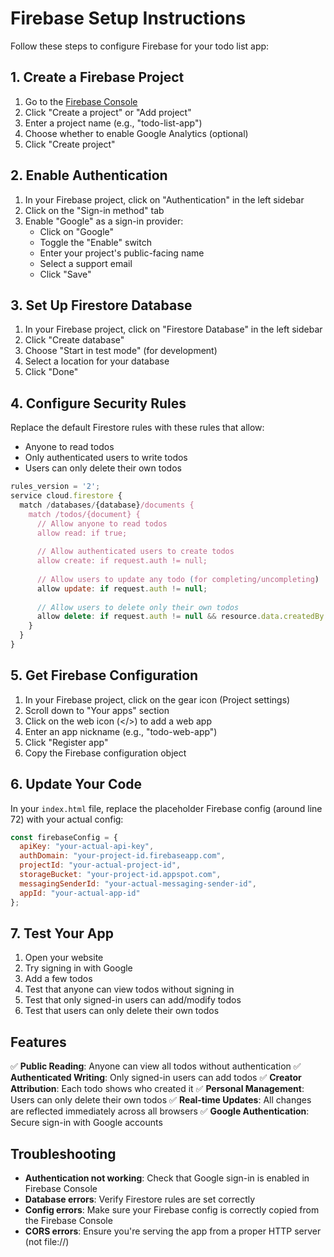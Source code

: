 # Firebase Setup Instructions

Follow these steps to configure Firebase for your todo list app:

## 1. Create a Firebase Project

1. Go to the [Firebase Console](https://console.firebase.google.com/)
2. Click "Create a project" or "Add project"
3. Enter a project name (e.g., "todo-list-app")
4. Choose whether to enable Google Analytics (optional)
5. Click "Create project"

## 2. Enable Authentication

1. In your Firebase project, click on "Authentication" in the left sidebar
2. Click on the "Sign-in method" tab
3. Enable "Google" as a sign-in provider:
   - Click on "Google"
   - Toggle the "Enable" switch
   - Enter your project's public-facing name
   - Select a support email
   - Click "Save"

## 3. Set Up Firestore Database

1. In your Firebase project, click on "Firestore Database" in the left sidebar
2. Click "Create database"
3. Choose "Start in test mode" (for development)
4. Select a location for your database
5. Click "Done"

## 4. Configure Security Rules

Replace the default Firestore rules with these rules that allow:
- Anyone to read todos
- Only authenticated users to write todos
- Users can only delete their own todos

```javascript
rules_version = '2';
service cloud.firestore {
  match /databases/{database}/documents {
    match /todos/{document} {
      // Allow anyone to read todos
      allow read: if true;
      
      // Allow authenticated users to create todos
      allow create: if request.auth != null;
      
      // Allow users to update any todo (for completing/uncompleting)
      allow update: if request.auth != null;
      
      // Allow users to delete only their own todos
      allow delete: if request.auth != null && resource.data.createdBy.uid == request.auth.uid;
    }
  }
}
```

## 5. Get Firebase Configuration

1. In your Firebase project, click on the gear icon (Project settings)
2. Scroll down to "Your apps" section
3. Click on the web icon (</>) to add a web app
4. Enter an app nickname (e.g., "todo-web-app")
5. Click "Register app"
6. Copy the Firebase configuration object

## 6. Update Your Code

In your `index.html` file, replace the placeholder Firebase config (around line 72) with your actual config:

```javascript
const firebaseConfig = {
  apiKey: "your-actual-api-key",
  authDomain: "your-project-id.firebaseapp.com",
  projectId: "your-actual-project-id",
  storageBucket: "your-project-id.appspot.com",
  messagingSenderId: "your-actual-messaging-sender-id",
  appId: "your-actual-app-id"
};
```

## 7. Test Your App

1. Open your website
2. Try signing in with Google
3. Add a few todos
4. Test that anyone can view todos without signing in
5. Test that only signed-in users can add/modify todos
6. Test that users can only delete their own todos

## Features

✅ **Public Reading**: Anyone can view all todos without authentication
✅ **Authenticated Writing**: Only signed-in users can add todos
✅ **Creator Attribution**: Each todo shows who created it
✅ **Personal Management**: Users can only delete their own todos
✅ **Real-time Updates**: All changes are reflected immediately across all browsers
✅ **Google Authentication**: Secure sign-in with Google accounts

## Troubleshooting

- **Authentication not working**: Check that Google sign-in is enabled in Firebase Console
- **Database errors**: Verify Firestore rules are set correctly
- **Config errors**: Make sure your Firebase config is correctly copied from the Firebase Console
- **CORS errors**: Ensure you're serving the app from a proper HTTP server (not file://)